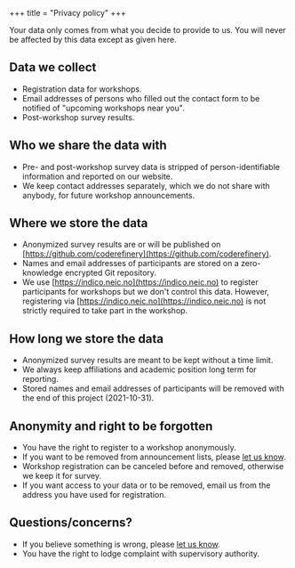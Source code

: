 +++
title = "Privacy policy"
+++

Your data only comes from what you decide to provide to us. You will never be
affected by this data except as given here.

## Data we collect

- Registration data for workshops.
- Email addresses of persons who filled out the contact form to be notified of
  "upcoming workshops near you".
- Post-workshop survey results.


## Who we share the data with

- Pre- and post-workshop survey data is stripped of person-identifiable information and reported on our website.
- We keep contact addresses separately, which we do not share with anybody, for future workshop announcements.


## Where we store the data

- Anonymized survey results are or will be published on
  [https://github.com/coderefinery](https://github.com/coderefinery).
- Names and email addresses of participants are stored on a zero-knowledge
  encrypted Git repository.
- We use [https://indico.neic.no](https://indico.neic.no) to register
  participants for workshops but we don't control this data. However,
  registering via [https://indico.neic.no](https://indico.neic.no) is not
  strictly required to take part in the workshop.


## How long we store the data

- Anonymized survey results are meant to be kept without a time limit.
- We always keep affiliations and academic position long term for reporting.
- Stored names and email addresses of participants will be removed with the end
  of this project (2021-10-31).


## Anonymity and right to be forgotten

- You have the right to register to a workshop anonymously.
- If you want to be removed from announcement lists, please [let us
  know](/get-involved/#contact-us).
- Workshop registration can be canceled before and removed, otherwise we keep
  it for survey.
- If you want access to your data or to be removed, email us from the address
  you have used for registration.


## Questions/concerns?

- If you believe something is wrong, please [let us know](/get-involved/#contact-us).
- You have the right to lodge complaint with supervisory authority.
